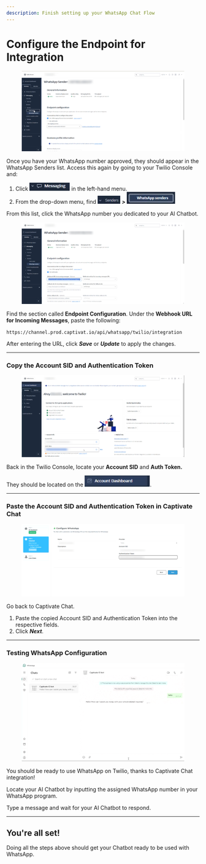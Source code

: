 ```yaml
---
description: Finish setting up your WhatsApp Chat Flow
---
```


# Configure the Endpoint for Integration

<figure><img src="../../../../.gitbook/assets/image (29).png" alt=""><figcaption></figcaption></figure>

Once you have your WhatsApp number approved, they should appear in the WhatsApp Senders list. Access this again by going to your Twilio Console and:

1. Click ![](<../../../../.gitbook/assets/image (10).png>) in the left-hand menu.&#x20;
2. From the drop-down menu, find ![](<../../../../.gitbook/assets/image (11).png>) _**>**_ ![](<../../../../.gitbook/assets/image (12).png>)

From this list, click the WhatsApp number you dedicated to your AI Chatbot.

<figure><img src="../../../../.gitbook/assets/image (28).png" alt=""><figcaption></figcaption></figure>

Find the section called **Endpoint Configuration**. Under the **Webhook URL for Incoming Messages**, paste the following:

```
https://channel.prod.captivat.io/api/whatsapp/twilio/integration 
```

After entering the URL, click _**Save**_ or _**Update**_ to apply the changes.&#x20;

***

### Copy the Account SID and Authentication Token

<figure><img src="../../../../.gitbook/assets/image (27).png" alt=""><figcaption></figcaption></figure>

Back in the Twilio Console, locate your **Account SID** and **Auth Token.**

They should be located on the ![](<../../../../.gitbook/assets/image (31).png>).

***

### Paste the Account SID and Authentication Token in Captivate Chat

<figure><img src="../../../../.gitbook/assets/image (32).png" alt=""><figcaption></figcaption></figure>

Go back to Captivate Chat.&#x20;

1. Paste the copied Account SID and Authentication Token into the respective fields.
2. Click _**Next**_.

***

### Testing WhatsApp Configuration

<figure><img src="../../../../.gitbook/assets/image (34).png" alt=""><figcaption></figcaption></figure>

You should be ready to use WhatsApp on Twilio, thanks to Captivate Chat integration!

Locate your AI Chatbot by inputting the assigned WhatsApp number in your WhatsApp program.

Type a message and wait for your AI Chatbot to respond.&#x20;

***

## You're all set!

Doing all the steps above should get your Chatbot ready to be used with WhatsApp.

